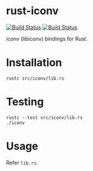 rust-iconv
==========

[![Build Status](https://travis-ci.org/andelf/rust-iconv.svg?branch=master)](https://travis-ci.org/andelf/rust-iconv)
[![Build Status](https://drone.io/github.com/andelf/rust-iconv/status.png)](https://drone.io/github.com/andelf/rust-iconv/latest)

iconv (libiconv) bindings for Rust.

# Installation

    rustc src/iconv/lib.rs

# Testing

    rustc --test src/iconv/lib.rs
    ./iconv

# Usage

Refer ``lib.rs``.
